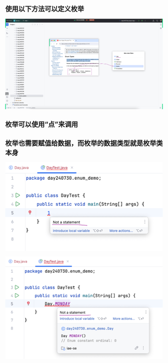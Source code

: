 ## 使用以下方法可以定义枚举

![1.png](1.png)

## 枚举可以使用“点”来调用

## 枚举也需要赋值给数据，而枚举的数据类型就是枚举类本身

![2.png](2.png)

![3.png](3.png)